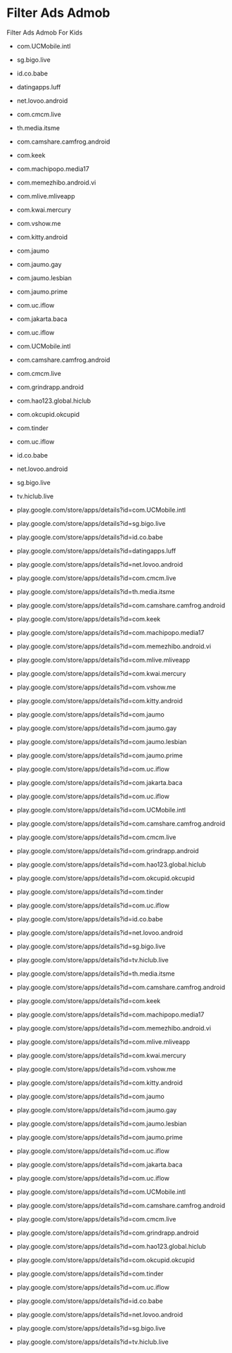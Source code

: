 # Filter Ads Admob
Filter Ads Admob For Kids
- com.UCMobile.intl
- sg.bigo.live
- id.co.babe
- datingapps.luff
- net.lovoo.android
- com.cmcm.live
- th.media.itsme
- com.camshare.camfrog.android
- com.keek
- com.machipopo.media17
- com.memezhibo.android.vi
- com.mlive.mliveapp
- com.kwai.mercury
- com.vshow.me
- com.kitty.android
- com.jaumo
- com.jaumo.gay
- com.jaumo.lesbian
- com.jaumo.prime
- com.uc.iflow
- com.jakarta.baca
- com.uc.iflow
- com.UCMobile.intl
- com.camshare.camfrog.android
- com.cmcm.live
- com.grindrapp.android
- com.hao123.global.hiclub
- com.okcupid.okcupid
- com.tinder
- com.uc.iflow
- id.co.babe
- net.lovoo.android
- sg.bigo.live
- tv.hiclub.live

- play.google.com/store/apps/details?id=com.UCMobile.intl
- play.google.com/store/apps/details?id=sg.bigo.live
- play.google.com/store/apps/details?id=id.co.babe
- play.google.com/store/apps/details?id=datingapps.luff
- play.google.com/store/apps/details?id=net.lovoo.android
- play.google.com/store/apps/details?id=com.cmcm.live
- play.google.com/store/apps/details?id=th.media.itsme
- play.google.com/store/apps/details?id=com.camshare.camfrog.android
- play.google.com/store/apps/details?id=com.keek
- play.google.com/store/apps/details?id=com.machipopo.media17
- play.google.com/store/apps/details?id=com.memezhibo.android.vi
- play.google.com/store/apps/details?id=com.mlive.mliveapp
- play.google.com/store/apps/details?id=com.kwai.mercury
- play.google.com/store/apps/details?id=com.vshow.me
- play.google.com/store/apps/details?id=com.kitty.android
- play.google.com/store/apps/details?id=com.jaumo
- play.google.com/store/apps/details?id=com.jaumo.gay
- play.google.com/store/apps/details?id=com.jaumo.lesbian
- play.google.com/store/apps/details?id=com.jaumo.prime
- play.google.com/store/apps/details?id=com.uc.iflow
- play.google.com/store/apps/details?id=com.jakarta.baca
- play.google.com/store/apps/details?id=com.uc.iflow
- play.google.com/store/apps/details?id=com.UCMobile.intl
- play.google.com/store/apps/details?id=com.camshare.camfrog.android
- play.google.com/store/apps/details?id=com.cmcm.live
- play.google.com/store/apps/details?id=com.grindrapp.android
- play.google.com/store/apps/details?id=com.hao123.global.hiclub
- play.google.com/store/apps/details?id=com.okcupid.okcupid
- play.google.com/store/apps/details?id=com.tinder
- play.google.com/store/apps/details?id=com.uc.iflow
- play.google.com/store/apps/details?id=id.co.babe
- play.google.com/store/apps/details?id=net.lovoo.android
- play.google.com/store/apps/details?id=sg.bigo.live
- play.google.com/store/apps/details?id=tv.hiclub.live
- play.google.com/store/apps/details?id=th.media.itsme
- play.google.com/store/apps/details?id=com.camshare.camfrog.android
- play.google.com/store/apps/details?id=com.keek
- play.google.com/store/apps/details?id=com.machipopo.media17
- play.google.com/store/apps/details?id=com.memezhibo.android.vi
- play.google.com/store/apps/details?id=com.mlive.mliveapp
- play.google.com/store/apps/details?id=com.kwai.mercury
- play.google.com/store/apps/details?id=com.vshow.me
- play.google.com/store/apps/details?id=com.kitty.android
- play.google.com/store/apps/details?id=com.jaumo
- play.google.com/store/apps/details?id=com.jaumo.gay
- play.google.com/store/apps/details?id=com.jaumo.lesbian
- play.google.com/store/apps/details?id=com.jaumo.prime
- play.google.com/store/apps/details?id=com.uc.iflow
- play.google.com/store/apps/details?id=com.jakarta.baca
- play.google.com/store/apps/details?id=com.uc.iflow
- play.google.com/store/apps/details?id=com.UCMobile.intl
- play.google.com/store/apps/details?id=com.camshare.camfrog.android
- play.google.com/store/apps/details?id=com.cmcm.live
- play.google.com/store/apps/details?id=com.grindrapp.android
- play.google.com/store/apps/details?id=com.hao123.global.hiclub
- play.google.com/store/apps/details?id=com.okcupid.okcupid
- play.google.com/store/apps/details?id=com.tinder
- play.google.com/store/apps/details?id=com.uc.iflow
- play.google.com/store/apps/details?id=id.co.babe
- play.google.com/store/apps/details?id=net.lovoo.android
- play.google.com/store/apps/details?id=sg.bigo.live
- play.google.com/store/apps/details?id=tv.hiclub.live
